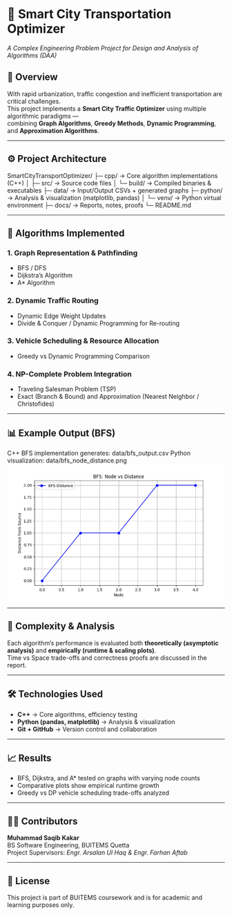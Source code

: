 # 🚦 Smart City Transportation Optimizer
*A Complex Engineering Problem Project for Design and Analysis of Algorithms (DAA)*

## 📘 Overview
With rapid urbanization, traffic congestion and inefficient transportation are critical challenges.  
This project implements a **Smart City Traffic Optimizer** using multiple algorithmic paradigms —  
combining **Graph Algorithms**, **Greedy Methods**, **Dynamic Programming**, and **Approximation Algorithms**.

---

## ⚙️ Project Architecture
SmartCityTransportOptimizer/
├─ cpp/ → Core algorithm implementations (C++)
│ ├─ src/ → Source code files
│ └─ build/ → Compiled binaries & executables
├─ data/ → Input/Output CSVs + generated graphs
├─ python/ → Analysis & visualization (matplotlib, pandas)
│ └─ venv/ → Python virtual environment
├─ docs/ → Reports, notes, proofs
└─ README.md


---

## 🧠 Algorithms Implemented
### 1. **Graph Representation & Pathfinding**
- BFS / DFS  
- Dijkstra’s Algorithm  
- A* Algorithm  

### 2. **Dynamic Traffic Routing**
- Dynamic Edge Weight Updates  
- Divide & Conquer / Dynamic Programming for Re-routing  

### 3. **Vehicle Scheduling & Resource Allocation**
- Greedy vs Dynamic Programming Comparison  

### 4. **NP-Complete Problem Integration**
- Traveling Salesman Problem (TSP)  
- Exact (Branch & Bound) and Approximation (Nearest Neighbor / Christofides)

---

## 📊 Example Output (BFS)
C++ BFS implementation generates:
data/bfs_output.csv
Python visualization:
data/bfs_node_distance.png
![BFS Graph Example](data/bfs_node_distance.png)

---

## 🔬 Complexity & Analysis
Each algorithm’s performance is evaluated both **theoretically (asymptotic analysis)** and **empirically (runtime & scaling plots)**.  
Time vs Space trade-offs and correctness proofs are discussed in the report.

---

## 🛠️ Technologies Used
- **C++** → Core algorithms, efficiency testing  
- **Python (pandas, matplotlib)** → Analysis & visualization  
- **Git + GitHub** → Version control and collaboration  

---

## 📈 Results
- BFS, Dijkstra, and A* tested on graphs with varying node counts  
- Comparative plots show empirical runtime growth  
- Greedy vs DP vehicle scheduling trade-offs analyzed  

---

## 👨‍💻 Contributors
**Muhammad Saqib Kakar**  
BS Software Engineering, BUITEMS Quetta  
Project Supervisors: *Engr. Arsalan Ul Haq & Engr. Farhan Aftab*

---

## 🧾 License
This project is part of BUITEMS coursework and is for academic and learning purposes only.

